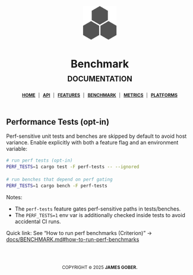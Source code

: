 <div align="center">
    <img width="90px" height="auto" src="https://raw.githubusercontent.com/jamesgober/jamesgober/main/media/icons/hexagon-3.svg" alt="Triple Hexagon">
    <br>
    <h1>
        <strong>Benchmark</strong>
        <sup>
            <br>
            <sub>DOCUMENTATION</sub>
            <br>
        </sup>
    </h1>
</div>
<div align="center">
    <sup>
        <a href="../README.md" title="Project Home"><b>HOME</b></a>
        <span>&nbsp;│&nbsp;</span>
        <a href="./API.md" title="API Reference"><b>API</b></a>
        <span>&nbsp;│&nbsp;</span>
        <a href="./features/README.md" title="Feature Flags"><b>FEATURES</b></a>
        <span>&nbsp;│&nbsp;</span>
        <a href="./BENCHMARK.md" title="Performance Benchmark"><b>BENCHMARK</b></a>
        <span>&nbsp;│&nbsp;</span>
        <a href="./METRICS.md" title="Performance Metrics"><b>METRICS</b></a>
        <span>&nbsp;│&nbsp;</span>
        <a href="./platforms/INSTANT.md" title="Platform Timer Notes"><b>PLATFORMS</b></a>
    </sup>
</div>
<br>

## Performance Tests (opt-in)

Perf-sensitive unit tests and benches are skipped by default to avoid host variance. Enable explicitly with both a feature flag and an environment variable:

```bash
# run perf tests (opt-in)
PERF_TESTS=1 cargo test -F perf-tests -- --ignored

# run benches that depend on perf gating
PERF_TESTS=1 cargo bench -F perf-tests
```

Notes:
- The `perf-tests` feature gates perf-sensitive paths in tests/benches.
- The `PERF_TESTS=1` env var is additionally checked inside tests to avoid accidental CI runs.

Quick link: See “How to run perf benchmarks (Criterion)” → [docs/BENCHMARK.md#how-to-run-perf-benchmarks](./BENCHMARK.md#how-to-run-perf-benchmarks)





<!-- // COPYRIGHT
============================================================================ -->
<div align="center">
  <br>
  <h2></h2>
  <sup>COPYRIGHT <small>&copy;</small> 2025 <strong>JAMES GOBER.</strong></sup>
</div>